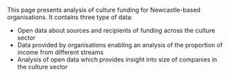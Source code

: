 This page presents analysis of culture funding for Newcastle-based organisations. It contains three
type of data:

- Open data about sources and recipients of funding across the culture sector
- Data provided by organisations enabling an analysis of the proportion of
  income from different streams
- Analysis of open data which provides insight into size of companies in the
  culture sector
